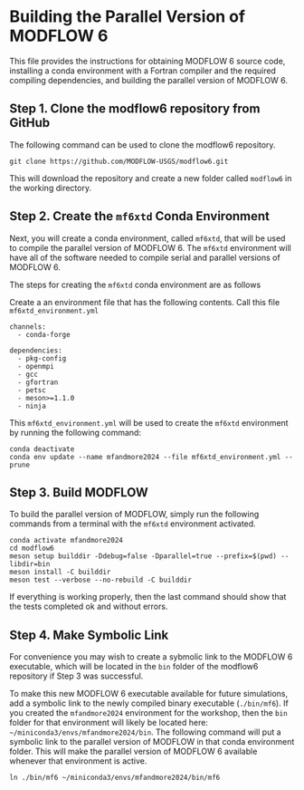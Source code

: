 # Building the Parallel Version of MODFLOW 6

This file provides the instructions for obtaining MODFLOW 6 source code, installing a conda environment with a Fortran compiler and the required compiling dependencies, and building the parallel version of MODFLOW 6.

## Step 1. Clone the modflow6 repository from GitHub
The following command can be used to clone the modflow6 repository.

```
git clone https://github.com/MODFLOW-USGS/modflow6.git
```

This will download the repository and create a new folder called `modflow6` in the working directory.

## Step 2. Create the `mf6xtd` Conda Environment
Next, you will create a conda environment, called `mf6xtd`, that will be used to compile the parallel version of MODFLOW 6.  The `mf6xtd` environment will have all of the software needed to compile serial and parallel versions of MODFLOW 6.

The steps for creating the `mf6xtd` conda environment are as follows

Create a an environment file that has the following contents.  Call this file `mf6xtd_environment.yml`

```
channels:
  - conda-forge

dependencies:
  - pkg-config
  - openmpi
  - gcc
  - gfortran
  - petsc
  - meson>=1.1.0
  - ninja
```

This `mf6xtd_environment.yml` will be used to create the `mf6xtd` environment by running the following command:

```
conda deactivate
conda env update --name mfandmore2024 --file mf6xtd_environment.yml --prune
```

## Step 3. Build MODFLOW

To build the parallel version of MODFLOW, simply run the following commands from a terminal with the `mf6xtd` environment activated.

```
conda activate mfandmore2024
cd modflow6
meson setup builddir -Ddebug=false -Dparallel=true --prefix=$(pwd) --libdir=bin
meson install -C builddir
meson test --verbose --no-rebuild -C builddir
```

If everything is working properly, then the last command should show that the tests completed ok and without errors.

## Step 4. Make Symbolic Link
For convenience you may wish to create a sybmolic link to the MODFLOW 6 executable, which will be located in the `bin` folder of the modflow6 repository if Step 3 was successful.

To make this new MODFLOW 6 executable available for future simulations, add a symbolic link to the newly compiled binary executable (`./bin/mf6`).  If you created the `mfandmore2024` environment for the workshop, then the `bin` folder for that environment will likely be located here: `~/miniconda3/envs/mfandmore2024/bin`.  The following command will put a symbolic link to the parallel version of MODFLOW in that conda environment folder.  This will make the parallel version of MODFLOW 6 available whenever that environment is active.

```
ln ./bin/mf6 ~/miniconda3/envs/mfandmore2024/bin/mf6
```
